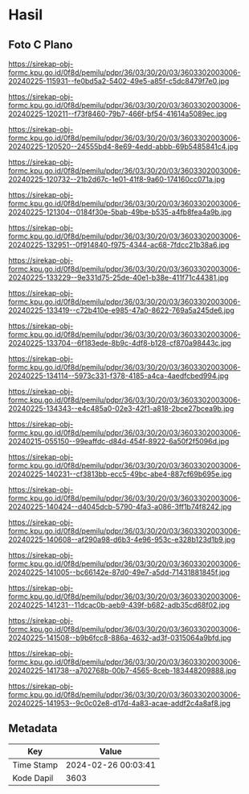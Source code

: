 # Hasil

## Foto C Plano

https://sirekap-obj-formc.kpu.go.id/0f8d/pemilu/pdpr/36/03/30/20/03/3603302003006-20240225-115931--fe0bd5a2-5402-49e5-a85f-c5dc8479f7e0.jpg

https://sirekap-obj-formc.kpu.go.id/0f8d/pemilu/pdpr/36/03/30/20/03/3603302003006-20240225-120211--f73f8460-79b7-466f-bf54-41614a5089ec.jpg

https://sirekap-obj-formc.kpu.go.id/0f8d/pemilu/pdpr/36/03/30/20/03/3603302003006-20240225-120520--24555bd4-8e69-4edd-abbb-69b5485841c4.jpg

https://sirekap-obj-formc.kpu.go.id/0f8d/pemilu/pdpr/36/03/30/20/03/3603302003006-20240225-120732--21b2d67c-1e01-41f8-9a60-174160cc071a.jpg

https://sirekap-obj-formc.kpu.go.id/0f8d/pemilu/pdpr/36/03/30/20/03/3603302003006-20240225-121304--0184f30e-5bab-49be-b535-a4fb8fea4a9b.jpg

https://sirekap-obj-formc.kpu.go.id/0f8d/pemilu/pdpr/36/03/30/20/03/3603302003006-20240225-132951--0f914840-f975-4344-ac68-7fdcc21b38a6.jpg

https://sirekap-obj-formc.kpu.go.id/0f8d/pemilu/pdpr/36/03/30/20/03/3603302003006-20240225-133229--9e331d75-25de-40e1-b38e-411f71c44381.jpg

https://sirekap-obj-formc.kpu.go.id/0f8d/pemilu/pdpr/36/03/30/20/03/3603302003006-20240225-133419--c72b410e-e985-47a0-8622-769a5a245de6.jpg

https://sirekap-obj-formc.kpu.go.id/0f8d/pemilu/pdpr/36/03/30/20/03/3603302003006-20240225-133704--6f183ede-8b9c-4df8-b128-cf870a98443c.jpg

https://sirekap-obj-formc.kpu.go.id/0f8d/pemilu/pdpr/36/03/30/20/03/3603302003006-20240225-134114--5973c331-f378-4185-a4ca-4aedfcbed994.jpg

https://sirekap-obj-formc.kpu.go.id/0f8d/pemilu/pdpr/36/03/30/20/03/3603302003006-20240225-134343--e4c485a0-02e3-42f1-a818-2bce27bcea9b.jpg

https://sirekap-obj-formc.kpu.go.id/0f8d/pemilu/pdpr/36/03/30/20/03/3603302003006-20240215-055150--99eaffdc-d84d-454f-8922-6a50f2f5096d.jpg

https://sirekap-obj-formc.kpu.go.id/0f8d/pemilu/pdpr/36/03/30/20/03/3603302003006-20240225-140231--cf3813bb-ecc5-49bc-abe4-887cf69b695e.jpg

https://sirekap-obj-formc.kpu.go.id/0f8d/pemilu/pdpr/36/03/30/20/03/3603302003006-20240225-140424--d4045dcb-5790-4fa3-a086-3ff1b74f8242.jpg

https://sirekap-obj-formc.kpu.go.id/0f8d/pemilu/pdpr/36/03/30/20/03/3603302003006-20240225-140608--af290a98-d6b3-4e96-953c-e328b123d1b9.jpg

https://sirekap-obj-formc.kpu.go.id/0f8d/pemilu/pdpr/36/03/30/20/03/3603302003006-20240225-141005--bc66142e-87d0-49e7-a5dd-71431881845f.jpg

https://sirekap-obj-formc.kpu.go.id/0f8d/pemilu/pdpr/36/03/30/20/03/3603302003006-20240225-141231--11dcac0b-aeb9-439f-b682-adb35cd68f02.jpg

https://sirekap-obj-formc.kpu.go.id/0f8d/pemilu/pdpr/36/03/30/20/03/3603302003006-20240225-141508--b9b6fcc8-886a-4632-ad3f-0315064a9bfd.jpg

https://sirekap-obj-formc.kpu.go.id/0f8d/pemilu/pdpr/36/03/30/20/03/3603302003006-20240225-141738--a702768b-00b7-4565-8ceb-183448209888.jpg

https://sirekap-obj-formc.kpu.go.id/0f8d/pemilu/pdpr/36/03/30/20/03/3603302003006-20240225-141953--9c0c02e8-d17d-4a83-acae-addf2c4a8af8.jpg


## Metadata

| Key        | Value               |
| ---------- | ------------------- |
| Time Stamp | 2024-02-26 00:03:41 |
| Kode Dapil | 3603                |



